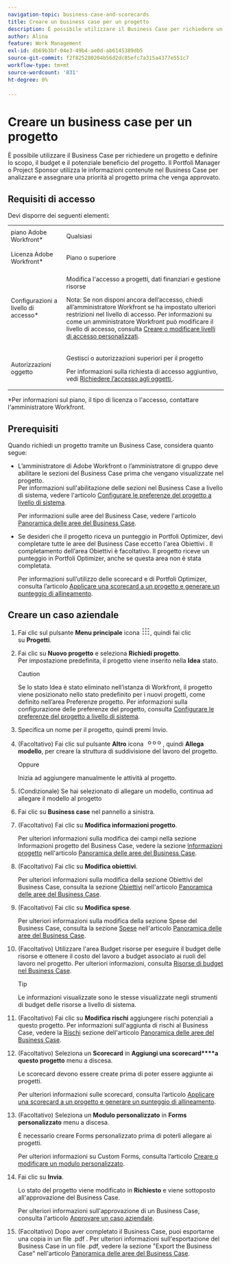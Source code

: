 ```yaml
---
navigation-topic: business-case-and-scorecards
title: Creare un business case per un progetto
description: È possibile utilizzare il Business Case per richiedere un progetto e definire lo scopo, il budget e il potenziale beneficio del progetto. Il Portfoli Manager o Project Sponsor utilizza le informazioni contenute nel Business Case per analizzare e assegnare una priorità al progetto prima che venga approvato.
author: Alina
feature: Work Management
exl-id: db69b3bf-04e3-49b4-ae0d-ab6145389db5
source-git-commit: f2f825280204b56d2dc85efc7a315a4377e551c7
workflow-type: tm+mt
source-wordcount: '831'
ht-degree: 0%

---
```


# Creare un business case per un progetto

È possibile utilizzare il Business Case per richiedere un progetto e definire lo scopo, il budget e il potenziale beneficio del progetto. Il Portfoli Manager o Project Sponsor utilizza le informazioni contenute nel Business Case per analizzare e assegnare una priorità al progetto prima che venga approvato.

## Requisiti di accesso

Devi disporre dei seguenti elementi:

<table style="table-layout:auto"> 
 <col> 
 <col> 
 <tbody> 
  <tr> 
   <td role="rowheader">piano Adobe Workfront*</td> 
   <td> <p>Qualsiasi </p> </td> 
  </tr> 
  <tr> 
   <td role="rowheader">Licenza Adobe Workfront*</td> 
   <td> <p>Piano o superiore</p> </td> 
  </tr> 
  <tr> 
   <td role="rowheader">Configurazioni a livello di accesso*</td> 
   <td> <p>Modifica l'accesso a progetti, dati finanziari e gestione risorse</p> <p>Nota: Se non disponi ancora dell’accesso, chiedi all’amministratore Workfront se ha impostato ulteriori restrizioni nel livello di accesso. Per informazioni su come un amministratore Workfront può modificare il livello di accesso, consulta <a href="../../../administration-and-setup/add-users/configure-and-grant-access/create-modify-access-levels.md" class="MCXref xref">Creare o modificare livelli di accesso personalizzati</a>.</p> </td> 
  </tr> 
  <tr> 
   <td role="rowheader">Autorizzazioni oggetto</td> 
   <td> <p>Gestisci o autorizzazioni superiori per il progetto</p> <p>Per informazioni sulla richiesta di accesso aggiuntivo, vedi <a href="../../../workfront-basics/grant-and-request-access-to-objects/request-access.md" class="MCXref xref">Richiedere l’accesso agli oggetti </a>.</p> </td> 
  </tr> 
 </tbody> 
</table>

&#42;Per informazioni sul piano, il tipo di licenza o l&#39;accesso, contattare l&#39;amministratore Workfront.

## Prerequisiti

Quando richiedi un progetto tramite un Business Case, considera quanto segue:

* L’amministratore di Adobe Workfront o l’amministratore di gruppo deve abilitare le sezioni del Business Case prima che vengano visualizzate nel progetto.\
   Per informazioni sull&#39;abilitazione delle sezioni nel Business Case a livello di sistema, vedere l&#39;articolo [Configurare le preferenze del progetto a livello di sistema](../../../administration-and-setup/set-up-workfront/configure-system-defaults/set-project-preferences.md).

   Per informazioni sulle aree del Business Case, vedere l&#39;articolo [Panoramica delle aree del Business Case](../../../manage-work/projects/define-a-business-case/areas-of-business-case.md).

* Se desideri che il progetto riceva un punteggio in Portfoli Optimizer, devi completare tutte le aree del Business Case eccetto l&#39;area Obiettivi . Il completamento dell’area Obiettivi è facoltativo. Il progetto riceve un punteggio in Portfoli Optimizer, anche se questa area non è stata completata.

   Per informazioni sull’utilizzo delle scorecard e di Portfoli Optimizer, consulta l’articolo [Applicare una scorecard a un progetto e generare un punteggio di allineamento](../../../manage-work/projects/define-a-business-case/apply-scorecard-to-project-to-generate-alignment-score.md).

## Creare un caso aziendale

1. Fai clic sul pulsante **Menu principale** icona ![](assets/main-menu-icon.png), quindi fai clic su **Progetti**.
1. Fai clic su **Nuovo progetto** e seleziona **Richiedi progetto**.\
   Per impostazione predefinita, il progetto viene inserito nella **Idea** stato.

   >[!CAUTION]
   >
   >Se lo stato Idea è stato eliminato nell’istanza di Workfront, il progetto viene posizionato nello stato predefinito per i nuovi progetti, come definito nell’area Preferenze progetto. Per informazioni sulla configurazione delle preferenze del progetto, consulta [Configurare le preferenze del progetto a livello di sistema](../../../administration-and-setup/set-up-workfront/configure-system-defaults/set-project-preferences.md).

1. Specifica un nome per il progetto, quindi premi Invio.
1. (Facoltativo) Fai clic sul pulsante **Altro** icona ![](assets/qs-more-icon-on-an-object.png), quindi **Allega modello**, per creare la struttura di suddivisione del lavoro del progetto.

   Oppure

   Inizia ad aggiungere manualmente le attività al progetto.

1. (Condizionale) Se hai selezionato di allegare un modello, continua ad allegare il modello al progetto
1. Fai clic su **Business case** nel pannello a sinistra.
1. (Facoltativo) Fai clic su **Modifica informazioni progetto**. 

   Per ulteriori informazioni sulla modifica dei campi nella sezione Informazioni progetto del Business Case, vedere la sezione [Informazioni progetto](../../../manage-work/projects/define-a-business-case/areas-of-business-case.md#project-info) nell&#39;articolo [Panoramica delle aree del Business Case](../../../manage-work/projects/define-a-business-case/areas-of-business-case.md).

1. (Facoltativo) Fai clic su **Modifica obiettivi**.

   Per ulteriori informazioni sulla modifica della sezione Obiettivi del Business Case, consulta la sezione [Obiettivi](../../../manage-work/projects/define-a-business-case/areas-of-business-case.md#goals) nell&#39;articolo [Panoramica delle aree del Business Case](../../../manage-work/projects/define-a-business-case/areas-of-business-case.md).

1. (Facoltativo) Fai clic su **Modifica spese**.

   Per ulteriori informazioni sulla modifica della sezione Spese del Business Case, consulta la sezione [Spese](../../../manage-work/projects/define-a-business-case/areas-of-business-case.md#expenses) nell&#39;articolo [Panoramica delle aree del Business Case](../../../manage-work/projects/define-a-business-case/areas-of-business-case.md).

1. (Facoltativo) Utilizzare l&#39;area Budget risorse per eseguire il budget delle risorse e ottenere il costo del lavoro a budget associato ai ruoli del lavoro nel progetto. Per ulteriori informazioni, consulta [Risorse di budget nel Business Case](../../../manage-work/projects/define-a-business-case/budget-resources-in-business-case.md).

   >[!TIP]
   >
   >Le informazioni visualizzate sono le stesse visualizzate negli strumenti di budget delle risorse a livello di sistema.

1. (Facoltativo) Fai clic su **Modifica rischi** aggiungere rischi potenziali a questo progetto. Per informazioni sull&#39;aggiunta di rischi al Business Case, vedere la [Rischi](../../../manage-work/projects/define-a-business-case/areas-of-business-case.md#risks) sezione dell&#39;articolo [Panoramica delle aree del Business Case](../../../manage-work/projects/define-a-business-case/areas-of-business-case.md).
1. (Facoltativo) Seleziona un **Scorecard** in **Aggiungi una scorecard****a questo progetto** menu a discesa.

   Le scorecard devono essere create prima di poter essere aggiunte ai progetti.

   Per ulteriori informazioni sulle scorecard, consulta l’articolo [Applicare una scorecard a un progetto e generare un punteggio di allineamento](../../../manage-work/projects/define-a-business-case/apply-scorecard-to-project-to-generate-alignment-score.md).

1. (Facoltativo) Seleziona un **Modulo personalizzato** in **Forms personalizzato** menu a discesa.

   È necessario creare Forms personalizzato prima di poterli allegare ai progetti.

   Per ulteriori informazioni su Custom Forms, consulta l’articolo [Creare o modificare un modulo personalizzato](../../../administration-and-setup/customize-workfront/create-manage-custom-forms/create-or-edit-a-custom-form.md).

1. Fai clic su **Invia**.

   Lo stato del progetto viene modificato in **Richiesto** e viene sottoposto all&#39;approvazione del Business Case.

   Per ulteriori informazioni sull&#39;approvazione di un Business Case, consulta l&#39;articolo [Approvare un caso aziendale](../../../manage-work/projects/define-a-business-case/approve-business-case.md).

1. (Facoltativo) Dopo aver completato il Business Case, puoi esportarne una copia in un file .pdf . Per ulteriori informazioni sull&#39;esportazione del Business Case in un file .pdf, vedere la sezione &quot;Export the Business Case&quot; nell&#39;articolo [Panoramica delle aree del Business Case](../../../manage-work/projects/define-a-business-case/areas-of-business-case.md).
